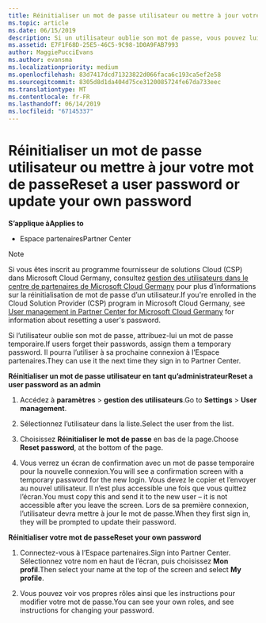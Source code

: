 ```yaml
---
title: Réinitialiser un mot de passe utilisateur ou mettre à jour votre mot de passe | Partenaires
ms.topic: article
ms.date: 06/15/2019
description: Si un utilisateur oublie son mot de passe, vous pouvez lui attribuer un nouveau mot de passe temporaire. Il pourra l’utiliser à sa prochaine connexion à l’Espace partenaires.
ms.assetid: E7F1F68D-25E5-46C5-9C98-1D0A9FAB7993
author: MaggiePucciEvans
ms.author: evansma
ms.localizationpriority: medium
ms.openlocfilehash: 83d7417dcd71323822d066faca6c193ca5ef2e58
ms.sourcegitcommit: 8305d8d1da404d75ce3120085724fe67da733eec
ms.translationtype: MT
ms.contentlocale: fr-FR
ms.lasthandoff: 06/14/2019
ms.locfileid: "67145337"
---
```

# <a name="reset-a-user-password-or-update-your-own-password"></a><span data-ttu-id="ad05e-104">Réinitialiser un mot de passe utilisateur ou mettre à jour votre mot de passe</span><span class="sxs-lookup"><span data-stu-id="ad05e-104">Reset a user password or update your own password</span></span>

<span data-ttu-id="ad05e-105">**S’applique à**</span><span class="sxs-lookup"><span data-stu-id="ad05e-105">**Applies to**</span></span>

-  <span data-ttu-id="ad05e-106">Espace partenaires</span><span class="sxs-lookup"><span data-stu-id="ad05e-106">Partner Center</span></span>
   
> [!NOTE]  
>  <span data-ttu-id="ad05e-107">Si vous êtes inscrit au programme fournisseur de solutions Cloud (CSP) dans Microsoft Cloud Germany, consultez [gestion des utilisateurs dans le centre de partenaires de Microsoft Cloud Germany](user-management-in-partner-center-for-microsoft-cloud-germany.md) pour plus d’informations sur la réinitialisation de mot de passe d’un utilisateur.</span><span class="sxs-lookup"><span data-stu-id="ad05e-107">If you're enrolled in the Cloud Solution Provider (CSP) program in Microsoft Cloud Germany, see [User management in Partner Center for Microsoft Cloud Germany](user-management-in-partner-center-for-microsoft-cloud-germany.md) for information about resetting a user's password.</span></span>

<span data-ttu-id="ad05e-108">Si l’utilisateur oublie son mot de passe, attribuez-lui un mot de passe temporaire.</span><span class="sxs-lookup"><span data-stu-id="ad05e-108">If users forget their passwords, assign them a temporary password.</span></span> <span data-ttu-id="ad05e-109">Il pourra l’utiliser à sa prochaine connexion à l’Espace partenaires.</span><span class="sxs-lookup"><span data-stu-id="ad05e-109">They can use it the next time they sign in to Partner Center.</span></span>

<span data-ttu-id="ad05e-110">**Réinitialiser un mot de passe utilisateur en tant qu’administrateur**</span><span class="sxs-lookup"><span data-stu-id="ad05e-110">**Reset a user password as an admin**</span></span>

1.  <span data-ttu-id="ad05e-111">Accédez à **paramètres** &gt; **gestion des utilisateurs**.</span><span class="sxs-lookup"><span data-stu-id="ad05e-111">Go to **Settings** &gt; **User management**.</span></span>
2.  <span data-ttu-id="ad05e-112">Sélectionnez l’utilisateur dans la liste.</span><span class="sxs-lookup"><span data-stu-id="ad05e-112">Select the user from the list.</span></span>

3.  <span data-ttu-id="ad05e-113">Choisissez **Réinitialiser le mot de passe** en bas de la page.</span><span class="sxs-lookup"><span data-stu-id="ad05e-113">Choose **Reset password**, at the bottom of the page.</span></span>

4.  <span data-ttu-id="ad05e-114">Vous verrez un écran de confirmation avec un mot de passe temporaire pour la nouvelle connexion.</span><span class="sxs-lookup"><span data-stu-id="ad05e-114">You will see a confirmation screen with a temporary password for the new login.</span></span> <span data-ttu-id="ad05e-115">Vous devez le copier et l’envoyer au nouvel utilisateur. Il n’est plus accessible une fois que vous quittez l’écran.</span><span class="sxs-lookup"><span data-stu-id="ad05e-115">You must copy this and send it to the new user – it is not accessible after you leave the screen.</span></span> <span data-ttu-id="ad05e-116">Lors de sa première connexion, l’utilisateur devra mettre à jour le mot de passe.</span><span class="sxs-lookup"><span data-stu-id="ad05e-116">When they first sign in, they will be prompted to update their password.</span></span>

<span data-ttu-id="ad05e-117">**Réinitialiser votre mot de passe**</span><span class="sxs-lookup"><span data-stu-id="ad05e-117">**Reset your own password**</span></span>

1.  <span data-ttu-id="ad05e-118">Connectez-vous à l’Espace partenaires.</span><span class="sxs-lookup"><span data-stu-id="ad05e-118">Sign into Partner Center.</span></span> <span data-ttu-id="ad05e-119">Sélectionnez votre nom en haut de l’écran, puis choisissez **Mon profil**.</span><span class="sxs-lookup"><span data-stu-id="ad05e-119">Then select your name at the top of the screen and select **My profile**.</span></span>

2.  <span data-ttu-id="ad05e-120">Vous pouvez voir vos propres rôles ainsi que les instructions pour modifier votre mot de passe.</span><span class="sxs-lookup"><span data-stu-id="ad05e-120">You can see your own roles, and see instructions for changing your password.</span></span>

 

 



